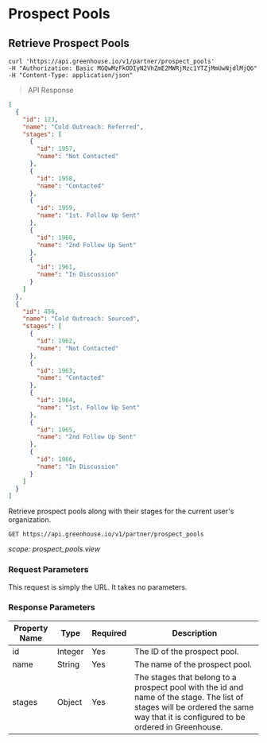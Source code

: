 # Prospect Pools

## Retrieve Prospect Pools

```shell
curl 'https://api.greenhouse.io/v1/partner/prospect_pools'
-H "Authorization: Basic MGQwMzFkODIyN2VhZmE2MWRjMzc1YTZjMmUwNjdlMjQ6"
-H "Content-Type: application/json"
```

> API Response

```json
[
  {
    "id": 123,
    "name": "Cold Outreach: Referred",
    "stages": [
      {
        "id": 1957,
        "name": "Not Contacted"
      },
      {
        "id": 1958,
        "name": "Contacted"
      },
      {
        "id": 1959,
        "name": "1st. Follow Up Sent"
      },
      {
        "id": 1960,
        "name": "2nd Follow Up Sent"
      },
      {
        "id": 1961,
        "name": "In Discussion"
      }
    ]
  },
  {
    "id": 456,
    "name": "Cold Outreach: Sourced",
    "stages": [
      {
        "id": 1962,
        "name": "Not Contacted"
      },
      {
        "id": 1963,
        "name": "Contacted"
      },
      {
        "id": 1964,
        "name": "1st. Follow Up Sent"
      },
      {
        "id": 1965,
        "name": "2nd Follow Up Sent"
      },
      {
        "id": 1966,
        "name": "In Discussion"
      }
    ]
  }
]
```

Retrieve prospect pools along with their stages for the current user's organization.

`GET https://api.greenhouse.io/v1/partner/prospect_pools`

_scope: prospect_pools.view_

### Request Parameters

This request is simply the URL. It takes no parameters.

### Response Parameters

| Property Name | Type    | Required | Description                                                                                                                                                                     |
| ------------- | ------- | -------- | ------------------------------------------------------------------------------------------------------------------------------------------------------------------------------- |
| id            | Integer | Yes      | The ID of the prospect pool.                                                                                                                                                    |
| name          | String  | Yes      | The name of the prospect pool.                                                                                                                                                  |
| stages        | Object  | Yes      | The stages that belong to a prospect pool with the id and name of the stage. The list of stages will be ordered the same way that it is configured to be ordered in Greenhouse. |
